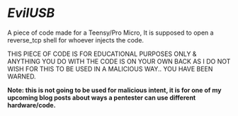 # <b><i>EvilUSB</i></b>

A piece of code made for a Teensy/Pro Micro, It is supposed to open a reverse_tcp shell for whoever injects the code.

THIS PIECE OF CODE IS FOR EDUCATIONAL PURPOSES ONLY & ANYTHING YOU DO WITH THE CODE IS ON YOUR OWN BACK AS I DO NOT WISH FOR THIS TO BE USED IN A MALICIOUS WAY.. YOU HAVE BEEN WARNED.

<b>Note: this is not going to be used for malicious intent, it is for one of my upcoming blog posts about ways a pentester can use different hardware/code.</b>
